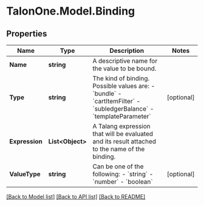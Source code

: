 # TalonOne.Model.Binding
## Properties

Name | Type | Description | Notes
------------ | ------------- | ------------- | -------------
**Name** | **string** | A descriptive name for the value to be bound. | 
**Type** | **string** | The kind of binding. Possible values are: - &#x60;bundle&#x60; - &#x60;cartItemFilter&#x60; - &#x60;subledgerBalance&#x60; - &#x60;templateParameter&#x60;  | [optional] 
**Expression** | **List&lt;Object&gt;** | A Talang expression that will be evaluated and its result attached to the name of the binding. | 
**ValueType** | **string** | Can be one of the following: - &#x60;string&#x60; - &#x60;number&#x60; - &#x60;boolean&#x60;  | [optional] 

[[Back to Model list]](../README.md#documentation-for-models) [[Back to API list]](../README.md#documentation-for-api-endpoints) [[Back to README]](../README.md)

